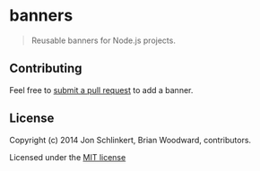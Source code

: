 # banners

> Reusable banners for Node.js projects.


## Contributing
Feel free to [submit a pull request](https://github.com/helpers/banners/issues) to add a banner.

## License
Copyright (c) 2014 Jon Schlinkert, Brian Woodward, contributors.

Licensed under the [MIT license](./LICENSE-MIT)